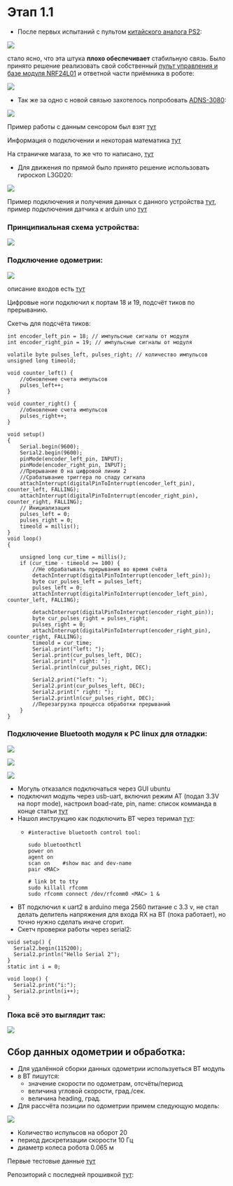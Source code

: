 # Этап 1.1

* После первых испытаний с пультом [китайского аналога PS2](https://aliexpress.ru/item/32857305986.html?spm=a2g0s.9042311.0.0.264d33edewPG74&_ga=2.150436022.1072583910.1607177262-750059769.1578514621&sku_id=65286515313):  

![](.gitbook/assets/photo5359604562882834894.jpg)

стало ясно, что эта штука **плохо обеспечивает** стабильную связь. Было принято решение реализовать свой собственный [пульт управления и базе модуля NRF24L01](https://app.gitbook.com/@alexlexx1/s/guard_bot/pult-upravleniya) и ответной части приёмника в роботе:  

![](.gitbook/assets/photo5359604562882834893.jpg)

* Так же за одно с новой связью захотелось попробовать [ADNS-3080](https://www.openimpulse.com/blog/wp-content/uploads/wpsc/downloadables/ADNS-3080.pdf):  

![](.gitbook/assets/photo5359604562882834892.jpg)

Пример работы с данным сенсором был взят [тут](https://github.com/Lauszus/ADNS3080/blob/master/ADNS3080.ino)

Информация о подключении и некоторая математика [тут](https://ardupilot.org/copter/docs/common-mouse-based-optical-flow-sensor-adns3080.html)

На страничке магаза, то же что то написано, [тут](https://aliexpress.ru/item/4000273493900.html?spm=a2g0o.productlist.0.0.4afb4648Zs6vRB&algo_pvid=cc40735a-eeab-40d8-819b-42b8907156dc&algo_expid=cc40735a-eeab-40d8-819b-42b8907156dc-17&btsid=0b8b036316075077829264991e999a&ws_ab_test=searchweb0_0,searchweb201602_,searchweb201603_&sku_id=10000001112053354)

* Для движения по прямой было принято решение использовать гироскоп L3GD20:  

![](.gitbook/assets/giroskop.png)

Пример подключения и получения данных с данного устройства [тут](https://github.com/pololu/l3g-arduino), пример подключения датчика к arduin uno [тут](https://www.compel.ru/item-pdf/20dfd604e5bb0086f7847de4f2e71196/pn/adafruit~l3gd20h-triple-axis-gyro-breakout-board---l3gd20-l3g4200.pdf)

### Принципиальная схема устройства: 

 

![](.gitbook/assets/skhema-mashiny.jpg)

### Подключение одометрии:

 

![](.gitbook/assets/51fyceq8qnl._sl1000_.jpg)

описание входов есть [тут](https://freedelivery.com.ua/arduino-100/datchiki-130/datchik-skorosti-vraschenija-taxometr-f249-fc-03-modul-arduino-avr-pic.html)

Цифровые ноги подключил к портам 18 и 19, подсчёт тиков по прерыванию.

Скетчь для подсчёта тиков:

```text
int encoder_left_pin = 18; // импульсные сигналы от модуля
int encoder_right_pin = 19; // импульсные сигналы от модуля

volatile byte pulses_left, pulses_right; // количество импульсов
unsigned long timeold;

void counter_left() {
	//обновление счета импульсов
	pulses_left++;
}

void counter_right() {
	//обновление счета импульсов
	pulses_right++;
}

void setup()
{
	Serial.begin(9600);
	Serial2.begin(9600);
	pinMode(encoder_left_pin, INPUT);
	pinMode(encoder_right_pin, INPUT);
	//Прерывание 0 на цифровой линии 2
	//Срабатывание триггера по спаду сигнала
	attachInterrupt(digitalPinToInterrupt(encoder_left_pin), counter_left, FALLING);
	attachInterrupt(digitalPinToInterrupt(encoder_right_pin), counter_right, FALLING);
	// Инициализация
	pulses_left = 0;
	pulses_right = 0;
	timeold = millis();
}
void loop()
{

	unsigned long cur_time = millis();	
	if (cur_time - timeold >= 100) {
		//Не обрабатывать прерывания во время счёта
		detachInterrupt(digitalPinToInterrupt(encoder_left_pin));
		byte cur_pulses_left = pulses_left;
		pulses_left = 0;
		attachInterrupt(digitalPinToInterrupt(encoder_left_pin), counter_left, FALLING);

		detachInterrupt(digitalPinToInterrupt(encoder_right_pin));
		byte cur_pulses_right = pulses_right;
		pulses_right = 0;
		attachInterrupt(digitalPinToInterrupt(encoder_right_pin), counter_right, FALLING);
		timeold = cur_time;
		Serial.print("left: ");
		Serial.print(cur_pulses_left, DEC);
		Serial.print(" right: ");
		Serial.println(cur_pulses_right, DEC);

		Serial2.print("left: ");
		Serial2.print(cur_pulses_left, DEC);
		Serial2.print(" right: ");
		Serial2.println(cur_pulses_right, DEC);
		//Перезагрузка процесса обработки прерываний
	}
}
```



### Подключение Bluetooth модуля к PC linux для отладки: 

 

![](.gitbook/assets/photo5366217442424107648.jpg)

 

![](.gitbook/assets/photo5366217442424107649.jpg)

 

![](.gitbook/assets/fc6a785hx7oyze8.jpg)

* Могуль отказался подключаться через GUI ubuntu
* подключил модуль через usb-uart, включил режим AT \(подал 3.3V на порт mode\), настроил boad-rate, pin, name: список комманда в конце статьи [тут](https://www.instructables.com/AT-command-mode-of-HC-05-Bluetooth-module/)
* Нашол инструкцию как подключить BT через теримал [тут](https://askubuntu.com/questions/248817/how-to-i-connect-a-raw-serial-terminal-to-a-bluetooth-connection): 
  * ```text
    #interactive bluetooth control tool:

    sudo bluetoothctl
    power on
    agent on
    scan on    #show mac and dev-name
    pair <MAC>

    # link bt to tty
    sudo killall rfcomm
    sudo rfcomm connect /dev/rfcomm0 <MAC> 1 &
    ```
* BT подключил к uart2 в arduino mega 2560 питание с 3.3 v, не стал делать делитель напряжения для входа RX на BT \(пока работает\), но точно нужно сделать иначе сгорит.
* Скетч проверки работы через serial2:

```text
void setup() {
  Serial2.begin(115200);
  Serial2.println("Hello Serial 2");
}
static int i = 0;

void loop() {
  Serial2.print("i:");
  Serial2.println(i++);
}
```

### Пока всё это выглядит так:

 

![](.gitbook/assets/photo5366217442424107657.jpg)

## Сбор данных одометрии и обработка:

* Для удалённой сборки данных одометрии используеться BT модуль
* в BT пишутся: 
  * значение скорости по одометрам, отсчёты/период
  * величина угловой скорости, град./сек.
  * величина heading, град.
* Для рассчёта позиции по одометрии примем следующую модель:  

![](.gitbook/assets/photo5366504951829868510.jpg)

* Количество испульсов на оборот 20
* период дискретизации скорости 10 Гц
* диаметр колеса робота 0.065 м

Первые тестовые данные [тут](https://github.com/AlexLexx706/guard_bot_firmware/tree/master/logs)



Репозиторий с последней прошивкой [тут](https://github.com/AlexLexx706/guard_bot_firmware):

